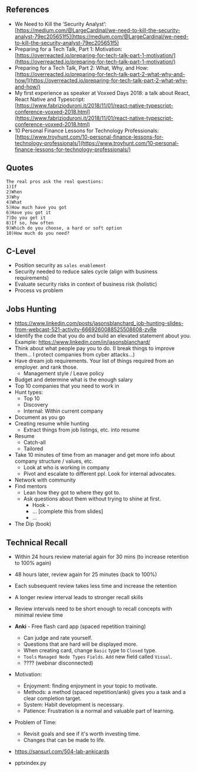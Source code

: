 ## References

- We Need to Kill the ‘Security Analyst’: [https://medium.com/@LargeCardinal/we-need-to-kill-the-security-analyst-79ec205651f5](https://medium.com/@LargeCardinal/we-need-to-kill-the-security-analyst-79ec205651f5)
- Preparing for a Tech Talk, Part 1: Motivation: [https://overreacted.io/preparing-for-tech-talk-part-1-motivation/](https://overreacted.io/preparing-for-tech-talk-part-1-motivation/)
- Preparing for a Tech Talk, Part 2: What, Why, and How: [https://overreacted.io/preparing-for-tech-talk-part-2-what-why-and-how/](https://overreacted.io/preparing-for-tech-talk-part-2-what-why-and-how/)
- My first experience as speaker at Voxxed Days 2018: a talk about React, React Native and Typescript: [https://www.fabrizioduroni.it/2018/11/01/react-native-typescript-conference-voxxed-2018.html](https://www.fabrizioduroni.it/2018/11/01/react-native-typescript-conference-voxxed-2018.html)
- 10 Personal Finance Lessons for Technology Professionals: [https://www.troyhunt.com/10-personal-finance-lessons-for-technology-professionals/](https://www.troyhunt.com/10-personal-finance-lessons-for-technology-professionals/)

## Quotes

```
The real pros ask the real questions:
1)If
2)When
3)Why
4)What
5)How much have you got
6)Have you got it
7)Do you get it
8)If so, how often
9)Which do you choose, a hard or soft option
10)How much do you need?
```

## C-Level

- Position security as `sales enablement`
- Security needed to reduce sales cycle (align with business requirements)
- Evaluate security risks in context of business risk (holistic)
- Process vs problem

## Jobs Hunting

- <https://www.linkedin.com/posts/jasonsblanchard_job-hunting-slides-from-webcast-521-activity-6669260088525508608-zvRe>
- Identify the code that you do and build an elevated statement about you. Example: <https://www.linkedin.com/in/jasonsblanchard/>
- Think about what people pay you to do. (I break things to improve them... I protect companies from cyber attacks...)
- Have dream job requirements. Your list of things required from an employer. and rank those. 
  - Management style / Leave policy
- Budget and determine what is the enough salary
- Top 10 companies that you need to work in
- Hunt types:
  - Top 10
  - Discovery
  - Internal: Within current company
- Document as you go 
- Creating resume while hunting
  - Extract things from job listings, etc. into resume
- Resume
  - Catch-all
  - Tailored 
- Take 10 minutes of time from an manager and get more info about company structure / values, etc. 
  - Look at who is working in company
  - Pivot and escalate to different ppl. Look for internal advocates.
- Network with community
- Find mentors 
  - Lean how they got to where they got to. 
  - Ask questions about them without trying to shine at first.
    - Hook -
    - ... [complete this from slides]
    - ...
- The Dip (book)

## Technical Recall

- Within 24 hours review material again for 30 mins (to increase retention to 100% again)
- 48 hours later, review again for 25 minutes (back to 100%)
- Each subsequent review takes less time and increase the retention

- A longer review interval leads to stronger recall skills
- Review intervals need to be short enough to recall concepts with minimal review time 

- **Anki** - Free flash card app (spaced repetition training)
  - Can judge and rate yourself.
  - Questions that are hard will be displayed more. 
  - When creating card, change `Basic` type to `Closed` type.
  - `Tools` `Managed Node Types` `Fields`. `Add` new field called `Visual`. 
  - ???? (webinar disconnected)

- Motivation:
  - Enjoyment: finding enjoyment in your topic to motivate.
  - Methods: a method (spaced repetition/anki) gives you a task and a clear completion target. 
  - System: Habit development is necessary. 
  - Patience: Frustration is a normal and valuable part of learning. 
- Problem of Time:
  - Revisit goals and see if it's worth investing time. 
  - Changes that can be made to life.
- <https://sansurl.com/504-lab-ankicards>
- pptxindex.py